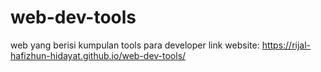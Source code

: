 # web-dev-tools

web yang berisi kumpulan tools para developer
link website: https://rijal-hafizhun-hidayat.github.io/web-dev-tools/
